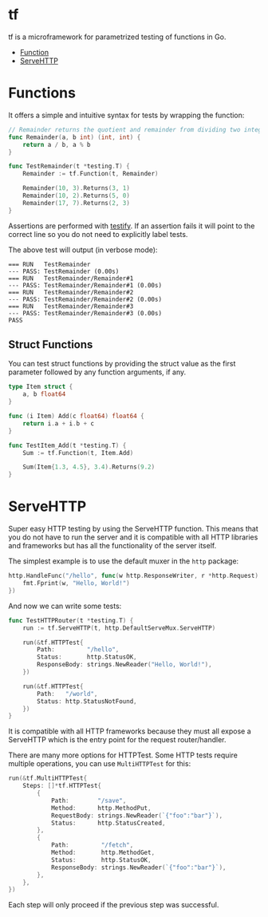 # tf

tf is a microframework for parametrized testing of functions in Go.

* [Function](#functions)
* [ServeHTTP](#servehttp)

# Functions

It offers a simple and intuitive syntax for tests by wrapping the function:

```go
// Remainder returns the quotient and remainder from dividing two integers.
func Remainder(a, b int) (int, int) {
    return a / b, a % b
}

func TestRemainder(t *testing.T) {
    Remainder := tf.Function(t, Remainder)

    Remainder(10, 3).Returns(3, 1)
    Remainder(10, 2).Returns(5, 0)
    Remainder(17, 7).Returns(2, 3)
}
```

Assertions are performed with [testify](https://github.com/stretchr/testify). If
an assertion fails it will point to the correct line so you do not need to
explicitly label tests.

The above test will output (in verbose mode):

```
=== RUN   TestRemainder
--- PASS: TestRemainder (0.00s)
=== RUN   TestRemainder/Remainder#1
--- PASS: TestRemainder/Remainder#1 (0.00s)
=== RUN   TestRemainder/Remainder#2
--- PASS: TestRemainder/Remainder#2 (0.00s)
=== RUN   TestRemainder/Remainder#3
--- PASS: TestRemainder/Remainder#3 (0.00s)
PASS
```

## Struct Functions

You can test struct functions by providing the struct value as the first
parameter followed by any function arguments, if any.

```go
type Item struct {
	a, b float64
}

func (i Item) Add(c float64) float64 {
	return i.a + i.b + c
}

func TestItem_Add(t *testing.T) {
	Sum := tf.Function(t, Item.Add)

	Sum(Item{1.3, 4.5}, 3.4).Returns(9.2)
}
```

# ServeHTTP

Super easy HTTP testing by using the ServeHTTP function. This means that you do
not have to run the server and it is compatible with all HTTP libraries and
frameworks but has all the functionality of the server itself.

The simplest example is to use the default muxer in the `http` package:

```go
http.HandleFunc("/hello", func(w http.ResponseWriter, r *http.Request) {
    fmt.Fprint(w, "Hello, World!")
})
```

And now we can write some tests:

```go
func TestHTTPRouter(t *testing.T) {
	run := tf.ServeHTTP(t, http.DefaultServeMux.ServeHTTP)

	run(&tf.HTTPTest{
		Path:         "/hello",
		Status:       http.StatusOK,
		ResponseBody: strings.NewReader("Hello, World!"),
	})

	run(&tf.HTTPTest{
		Path:   "/world",
		Status: http.StatusNotFound,
	})
}
```

It is compatible with all HTTP frameworks because they must all expose a
ServeHTTP which is the entry point for the request router/handler.

There are many more options for HTTPTest. Some HTTP tests require multiple
operations, you can use `MultiHTTPTest` for this:

```go
run(&tf.MultiHTTPTest{
	Steps: []*tf.HTTPTest{
		{
			Path:        "/save",
			Method:      http.MethodPut,
			RequestBody: strings.NewReader(`{"foo":"bar"}`),
			Status:      http.StatusCreated,
		},
		{
			Path:         "/fetch",
			Method:       http.MethodGet,
			Status:       http.StatusOK,
			ResponseBody: strings.NewReader(`{"foo":"bar"}`),
		},
	},
})
```

Each step will only proceed if the previous step was successful.

